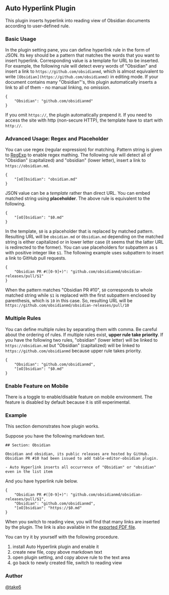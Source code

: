 ## Auto Hyperlink Plugin

This plugin inserts hyperlink into reading view of Obsidian documents according to user-defined rule.

### Basic Usage

In the plugin setting pane, you can define hyperlink rule in the form of JSON. Its key should be a pattern that matches the words that you want to insert hyperlink. Corresponding value is a template for URL to be inserted. For example, the following rule will detect every words of "Obsidian" and insert a link to `https://github.com/obsidianmd`, which is almost equivalent to write `[Obsidian](https://github.com/obsidianmd)` in editing mode. If your document contains many "Obsidian"'s, this plugin automatically inserts a link to all of them - no manual linking, no omission.

```
{
    "Obsidian": "github.com/obsidianmd"
}
```

If you omit `https://`, the plugin automatically prepend it. If you need to access the site with http (non-secure HTTP), the template have to start with `http://`.

### Advanced Usage: Regex and Placeholder

You can use regex (regular expression) for matching. Pattern string is given to [RegExp](https://developer.mozilla.org/ja/docs/Web/JavaScript/Reference/Global_Objects/RegExp) to enable regex mathing. The following rule will detect all of "Obsidian" (capitalized) and "obsidian" (lower letter), insert a link to `https://obsidian.md`.

```
{
    "[oO]bsidian": "obsidian.md"
}
```

JSON value can be a _template_ rather than direct URL. You can embed matched string using **placeholder**. The above rule is equivalent to the following.

```
{
    "[oO]bsidian": "$0.md"
}
```

In the template, `$0` is a placeholder that is replaced by matched pattern. Resulting URL will be `obsidian.md` or `Obsidian.md` depending on the matched string is either capitalized or in lower letter case (it seems that the latter URL is redirected to the former). You can use placeholders for subpattern as `$` with positive integer like `$1`. The following example uses subpattern to insert a link to GitHub pull requests.

```
{
    "Obsidian PR #([0-9]+)": "github.com/obsidianmd/obsidian-releases/pull/$1"
}
```

When the pattern matches "Obsidian PR #10", `$0` corresponds to whole matched string while `$1` is replaced with the first subpattern enclosed by parenthesis, which is `10` in this case. So, resulting URL will be `https://github.com/obsidianmd/obsidian-releases/pull/10`

### Multiple Rules

You can define multiple rules by separating them with comma. Be careful about the ordering of rules. If multiple rules exist, **upper rule take priority**. If you have the following two rules, "obsidian" (lower letter) will be linked to `https://obsidian.md` but "Obsidian" (capitalized) will be linked to `https://github.com/obsidianmd` because upper rule takes priority.

```
{
    "Obsidian": "github.com/obsidianmd",
    "[oO]bsidian": "$0.md"
}
```

### Enable Feature on Mobile

There is a toggle to enable/disable feature on mobile environment. The feature is disabled by default because it is still experimental.

### Example

This section demonstrates how plugin works.

Suppose you have the following markdown text.

```
## Section: Obsidian

Obsidian and obsidian, its public releases are hosted by GitHub. Obsidian PR #10 had been issued to add table-editor-obsidian plugin.

- Auto Hyperlink inserts all occurrence of "Obsidian" or "obsidian" even in the list item
```

And you have hyperlink rule below.

```
{
    "Obsidian PR #([0-9]+)": "github.com/obsidianmd/obsidian-releases/pull/$1",
    "Obsidian": "github.com/obsidianmd",
    "[oO]bsidian": "https://$0.md"
}
```

When you switch to reading view, you will find that many links are inserted by the plugin. The link is also available in the [exported PDF file](./demo/Auto-Hyperlink-Demo.pdf).

You can try it by yourself with the following procedure.

1. install Auto Hyperlink plugin and enable it
2. create new file, copy above markdown text
3. open plugin setting, and copy above rule to the text area
4. go back to newly created file, switch to reading view

### Author

[@take6](https://github.com/take6)
